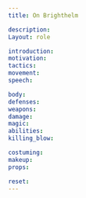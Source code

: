 ```yaml
---
title: On Brighthelm 

description: 
Layout: role

introduction: 
motivation: 
tactics: 
movement:
speech:

body:
defenses: 
weapons: 
damage:
magic: 
abilities:
killing_blow: 

costuming: 
makeup:
props: 

reset:
---
```



